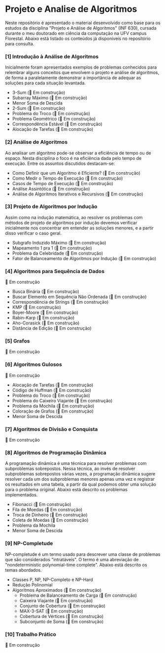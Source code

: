 # Projeto e Analise de Algoritmos
Neste repositório é apresentado o material desenvolvido como base para os estudos da disciplina "Projeto e Análise de Algoritmos" (INF 630), cursada durante o meu doutorado em ciência da computação na UFV campus Florestal. Abaixo está listado os conteúdos já disponíveis no repositório para consulta.

### [1] Introdução à Análise de Algoritmos
Inicialmente foram apresentados exemplos de problemas conhecidos para relembrar alguns conceitos que envolvem o projeto e análise de algoritmos, de forma a paralelamente demonstrar a importância de adequar as soluções para cada situação levantada.

* 3-Sum (🚧 Em construção)
* Subarray Máximo (🚧 Em construção)
* Menor Soma de Descida
* 2-Sum (🚧 Em construção)
* Problema do Troco (🚧 Em construção)
* Problema Geométrico (🚧 Em construção)
* Correspondência Estável (🚧 Em construção)
* Alocação de Tarefas (🚧 Em construção)

### [2] Análise de Algoritmos
Ao analisar um algoritmo pode-se observar a eficiência de tempo ou de espaço. Nesta disciplina o foco é na eficiência dada pelo tempo de execução. Entre os assuntos discutidos destacam-se:

* Como Definir que um Algoritmo é Eficiente? (🚧 Em construção)
* Como Medir o Tempo de Execução (🚧 Em construção)
* Casos de Tempo de Execução (🚧 Em construção)
* Análise Assintótica (🚧 Em construção)
* Análise de Algoritmos Iterativos e Recursivos (🚧 Em construção)

### [3] Projeto de Algoritmos por Indução
Assim como na indução matemática, ao resolver os problemas com métodos de projeto de algoritmos por indução devemos verificar inicialmente nos concentrar em entender as soluções menores, e a partir disso verificar o caso geral.

* Subgrafo Induzido Máximo (🚧 Em construção)
* Mapeamento 1 pra 1 (🚧 Em construção)
* Problema da Celebridade (🚧 Em construção)
* Fator de Balanceamento de Algoritmos por Indução (🚧 Em construção)

### [4] Algoritmos para Sequência de Dados
🚧 Em construção

* Busca Binária (🚧 Em construção)
* Buscar Elemento em Sequência Não Ordenada (🚧 Em construção)
* Correspondência de Strings (🚧 Em construção)
* KMP (🚧 Em construção)
* Boyer-Moore (🚧 Em construção)
* Rabin-Karp (🚧 Em construção)
* Aho-Corasick (🚧 Em construção)
* Distância de Edição (🚧 Em construção)

### [5] Grafos
🚧 Em construção

### [6] Algoritmos Gulosos
🚧 Em construção

* Alocação de Tarefas (🚧 Em construção)
* Código de Huffman (🚧 Em construção)
* Problema do Troco (🚧 Em construção)
* Problema do Caixeiro Viajante (🚧 Em construção)
* Problema da Mochila (🚧 Em construção)
* Coloração de Grafos (🚧 Em construção)
* Menor Soma de Descida

### [7] Algoritmos de Divisão e Conquista
🚧 Em construção

### [8] Algoritmos de Programação Dinâmica
A programação dinâmica é uma técnica para resolver problemas com subproblemas sobrepostos. Nessa técnica, ao invés de resolver subproblemas sobrepostos várias vezes, a programação dinâmica sugere resolver cada um dos subproblemas menores apenas uma vez e registrar os resultados em uma tabela, a partir da qual podemos obter uma solução para o problema original. Abaixo está descrito os problemas implementados.

* Fibonacci (🚧 Em construção)
* Fila de Moedas (🚧 Em construção)
* Troca de Dinheiro (🚧 Em construção)
* Coleta de Moedas (🚧 Em construção)
* Problema da Mochila
* Menor Soma de Descida

### [9] NP-Completude
NP-completude é um termo usado para descrever uma classe de problemas que são considerados "intratáveis". O termo é uma abreviação de "nondeterministic polynomial-time complete". Abaixo está descrito os temas abordados.

* Classes P, NP, NP-Completo e NP-Hard
* Redução Polinomial
* Algoritmos Aproximados (🚧 Em construção)
    * Problema de Balanceamento de Carga (🚧 Em construção)
    * Caixeira Viajante (🚧 Em construção)
    * Conjunto de Cobertura (🚧 Em construção)
    * MAX-3-SAT (🚧 Em construção)
    * Cobertura de Vértices (🚧 Em construção)
    * Subconjunto de Soma (🚧 Em construção)

### [10] Trabalho Prático
🚧 Em construção